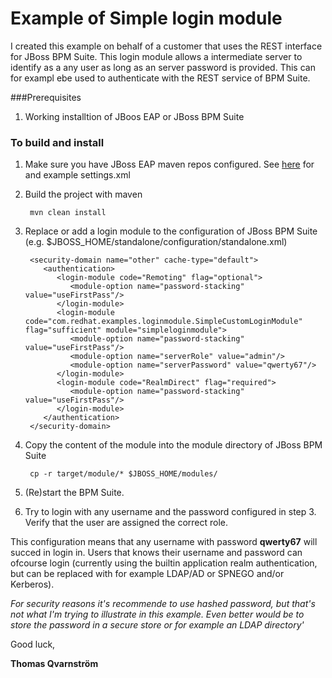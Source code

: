 # Example of Simple login module
I created this example on behalf of a customer that uses the REST interface for JBoss BPM Suite. This login module allows a intermediate server to identify as a any user as long as an server password is provided. This can for exampl ebe used to authenticate with the REST service of BPM Suite.

###Prerequisites
1. Working installtion of JBoos EAP or JBoss BPM Suite

### To build and install

1. Make sure you have JBoss EAP maven repos configured. See [here](https://github.com/jboss-developer/jboss-eap-quickstarts/blob/6.3.x-develop/settings.xml) for and example settings.xml
 	
 
2. Build the project with maven
    
        mvn clean install

3. Replace or add a login module to the configuration of JBoss BPM Suite (e.g. $JBOSS_HOME/standalone/configuration/standalone.xml)
        
        <security-domain name="other" cache-type="default">
           <authentication>
              <login-module code="Remoting" flag="optional"> 
                 <module-option name="password-stacking" value="useFirstPass"/>
              </login-module>
              <login-module code="com.redhat.examples.loginmodule.SimpleCustomLoginModule" flag="sufficient" module="simpleloginmodule">
                 <module-option name="password-stacking" value="useFirstPass"/>
                 <module-option name="serverRole" value="admin"/>
                 <module-option name="serverPassword" value="qwerty67"/>
              </login-module>
              <login-module code="RealmDirect" flag="required">
                 <module-option name="password-stacking" value="useFirstPass"/>
              </login-module>
           </authentication>
        </security-domain>
            
2. Copy the content of the module into the module directory of JBoss BPM Suite

        cp -r target/module/* $JBOSS_HOME/modules/

3. (Re)start the BPM Suite.
4. Try to login with any username and the password configured in step 3. Verify that the user are assigned the correct role.

This configuration means that any username with password **qwerty67** will succed in login in. Users that knows their username and password can ofcourse login (currently using the builtin application realm authentication, but can be replaced with for example LDAP/AD or SPNEGO and/or Kerberos). 


*For security reasons it's recommende to use hashed password, but that's not what I'm trying to illustrate in this example. Even better would be to store the password in a secure store or for example an LDAP directory'*

Good luck, 

**Thomas Qvarnström**

